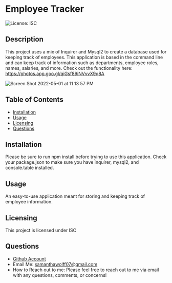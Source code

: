 # Employee Tracker

  ![License: ISC](https://img.shields.io/badge/License-ISC-yellow.svg)

  ## Description
  This project uses a mix of Inquirer and Mysql2 to create a database used for keeping track of employees. This application is based in the command line and can keep track of information such as departments, employee roles, names, salaries, and more. Check out the functionality here: https://photos.app.goo.gl/qiGsf89iNVvvX9q8A

![Screen Shot 2022-05-01 at 11 13 57 PM](https://user-images.githubusercontent.com/97822299/166183512-e9b3be33-7aed-4625-9040-f7eb88e8f4ff.jpg)

  ## Table of Contents
  * [Installation](#installation)
  * [Usage](#usage)
  * [Licensing](#licensing)
  * [Questions](#questions)
  
  ## Installation
  Please be sure to run npm install before trying to use this application. Check your package.json to make sure you have inquirer, mysql2, and console.table installed.

  ## Usage
  An easy-to-use application meant for storing and keeping track of employee information.

  ## Licensing
  This project is licensed under ISC

  ## Questions
  * [Github Account](https://github.com/samanthawolff)
  * Email Me: samanthawolff07@gmail.com
  * How to Reach out to me: Please feel free to reach out to me via email with any questions, comments, or concerns!

